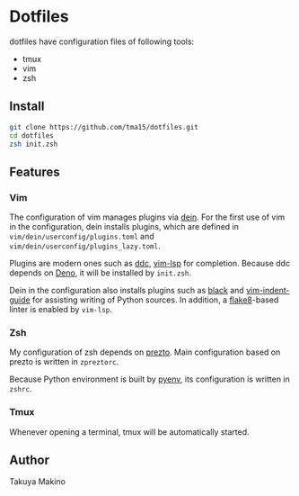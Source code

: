 # Dotfiles
dotfiles have configuration files of following tools:

- tmux
- vim
- zsh

## Install
```sh
git clone https://github.com/tma15/dotfiles.git
cd dotfiles
zsh init.zsh
```

## Features
### Vim
The configuration of vim manages plugins via [dein](https://github.com/Shougo/dein.vim).
For the first use of vim in the configuration, dein installs plugins, which are defined in `vim/dein/userconfig/plugins.toml` and `vim/dein/userconfig/plugins_lazy.toml`.

Plugins are modern ones such as [ddc](https://github.com/Shougo/ddc.vim), [vim-lsp](https://github.com/prabirshrestha/vim-lsp) for completion.
Because ddc depends on [Deno](https://deno.land/), it will be installed by `init.zsh`.

Dein in the configuration also installs plugins such as [black](https://github.com/psf/black) and [vim-indent-guide](https://github.com/thaerkh/vim-indentguides) for assisting writing of Python sources.
In addition, a [flake8](https://flake8.pycqa.org/en/latest/)-based linter is enabled by `vim-lsp`.

### Zsh
My configuration of zsh depends on [prezto](https://github.com/sorin-ionescu/prezto).
Main configuration based on prezto is written in `zpreztorc`.

Because Python environment is built by [pyenv](https://github.com/pyenv/pyenv), its configuration is written in `zshrc`.

### Tmux
Whenever opening a terminal, tmux will be automatically started.

## Author
Takuya Makino
